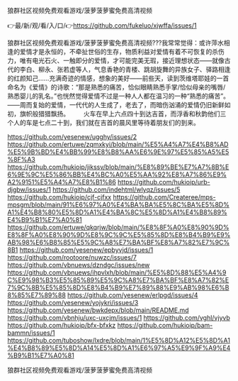 狼群社区视频免费观看游戏/菠萝菠萝蜜免费高清视频

👉最/新/观/看/入/口/👉https://github.com/fukeluo/xjwffa/issues/1

狼群社区视频免费观看游戏/菠萝菠萝蜜免费高清视频???我常常觉得：或许萍水相逢的爱情才是永恒的，不牵扯世俗的生存，物质利益对爱情有着不可恢复的杀伤力，唯有电光石火、一触即分的爱情，才可能完美无瑕，接近理想状态——就像古代的李白、柳永、张若虚等人，气息香艳的青楼、跳胡旋舞的异族女子、驿路相逢的红颜知己……充满奇迹的情感，想象的美好——前些天，读到茨维塔耶娃的一首命名为《爱情》的诗歌：“那是熟悉的痛苦，恰似眼睛熟悉手掌/恰似母亲的嘴唇/熟悉婴儿的乳名。”也恍然觉得爱情不过是一种人人都在温习的一种“熟悉的痛苦”。——周而复始的爱情，一代代的人生成了，老去了，而暗伤汹涌的爱情仍旧新鲜如初，旗帜般猎猎飘扬。
　　火车在早上六点四十到达吉首，而浮香和秋韵他们三个人的车是七点二十到，我们就在吉首的晨风里等待着朋友们的到来。


https://github.com/yesenew/ugghy/issues/2
https://github.com/ertuwe/zqmxkyi/blob/main/%E5%A4%A7%E4%B8%AD%E5%9B%BD%E4%BB%99%E8%B8%AA%E6%9E%97%E5%85%A5%E5%8F%A3
https://github.com/hukioip/jikssv/blob/main/%E8%89%BE%E7%A7%8B%E6%9E%9C%E5%86%BB%E4%BC%A0%E5%AA%92%E8%A7%86%E9%A2%9151%E5%A4%A7%E8%B1%86
https://github.com/hukioip/urb-djgbw/issues/1
https://github.com/indehtml/wlyqz/issues/5
https://github.com/hukioip/cjf-cjfxx
https://github.com/Createree/mps-mpsgm/blob/main/91%E6%97%A0%E4%BA%BA%E5%8C%BA%E5%8D%A1%E4%B8%80%E5%8D%A1%E4%BA%8C%E5%8D%A1%E4%B8%89%E4%B9%B1%E7%A0%81
https://github.com/ertuwe/qkqrjw/blob/main/%E8%8F%A0%E8%90%9D%E8%8F%A0%E8%90%9D%E8%9C%9C%E5%85%8D%E8%B4%B9%E9%AB%98%E6%B8%85%E5%9C%A8%E7%BA%BF%E8%A7%82%E7%9C%8B1
https://github.com/yesenew/epbyvjd/issues/1
https://github.com/rootoore/nuwzc/issues/7
https://github.com/vbnuews/dzndgc/issues/new
https://github.com/vbnuews/ihpvlxh/blob/main/%E5%8D%88%E5%A4%9C%E9%98%B3%E5%85%89%E5%9C%A8%E7%BA%BF%E8%A7%82%E7%9C%8B%E5%85%8D%E8%B4%B9%E7%89%88%E9%AB%98%E6%B8%85%E7%89%88
https://github.com/yesenew/erlpgd/issues/4
https://github.com/yesenew/yojykri/issues/3
https://github.com/yesenew/bwkdepx/blob/main/README.md
https://github.com/vbnhju/uxc-uxcjm/issues/1
https://github.com/vghl/vjyvb
https://github.com/hukioip/bfx-bfxkz
https://github.com/hukioip/bam-bammn/issues/1
https://github.com/tuboshow/lxdre/blob/main/1%E5%8D%A12%E5%8D%A1%E4%B8%89%E5%8D%A14%E5%8D%A1%E6%97%A5%E9%9F%A9%E4%B9%B1%E7%A0%81

狼群社区视频免费观看游戏/菠萝菠萝蜜免费高清视频
